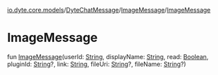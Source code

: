 [io.dyte.core.models](../../index.md)/[DyteChatMessage](../index.md)/[ImageMessage](index.md)/[ImageMessage](-image-message.md)

# ImageMessage


fun [ImageMessage](-image-message.md)(userId: [String](https://kotlinlang.org/api/latest/jvm/stdlib/kotlin/-string/index.html), displayName: [String](https://kotlinlang.org/api/latest/jvm/stdlib/kotlin/-string/index.html), read: [Boolean](https://kotlinlang.org/api/latest/jvm/stdlib/kotlin/-boolean/index.html), pluginId: [String](https://kotlinlang.org/api/latest/jvm/stdlib/kotlin/-string/index.html)?, link: [String](https://kotlinlang.org/api/latest/jvm/stdlib/kotlin/-string/index.html), fileUri: [String](https://kotlinlang.org/api/latest/jvm/stdlib/kotlin/-string/index.html)?, fileName: [String](https://kotlinlang.org/api/latest/jvm/stdlib/kotlin/-string/index.html)?)
